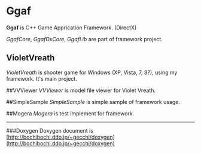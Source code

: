 # Ggaf
__Ggaf__ is C++ Game Apprication Framework. (DirectX)

*GgafCore*, *GgafDxCore*, *GgafLib* are part of framework project.

## VioletVreath
*VioletVreath* is shooter game for Windows (XP, Vista, 7, 8?), using my framework.
It's main project.

##VVViewer
*VVViewer* is model file viewer for Violet Vreath.

##SimpleSample
*SimpleSample* is simple sample of framework usage.

##Mogera
*Mogera* is test implement for framework.

---------------------------------------------------------------------

###Doxygen
Doxygen document is [http://bochibochi.ddo.jp/~gecchi/doxygen](http://bochibochi.ddo.jp/~gecchi/doxygen)
